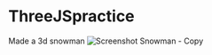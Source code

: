 # ThreeJSpractice
Made a 3d snowman
![Screenshot Snowman - Copy](https://user-images.githubusercontent.com/74935444/100692269-519afc80-333f-11eb-9ebf-285e3e81d100.jpg)
